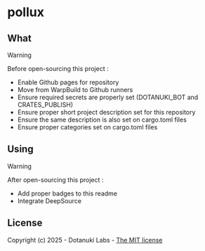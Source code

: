 # pollux

## What

> [!WARNING]
>
> Before open-sourcing this project :
>
> - Enable Github pages for repository
> - Move from WarpBuild to Github runners
> - Ensure required secrets are properly set (DOTANUKI_BOT and CRATES_PUBLISH)
> - Ensure proper short project description set for this repository
> - Ensure the same description is also set on cargo.toml files
> - Ensure proper categories set on cargo.toml files

## Using

> [!WARNING]
>
> After open-sourcing this project :
>
> - Add proper badges to this readme
> - Integrate DeepSource

## License

Copyright (c) 2025 - Dotanuki Labs - [The MIT license](https://choosealicense.com/licenses/mit)
